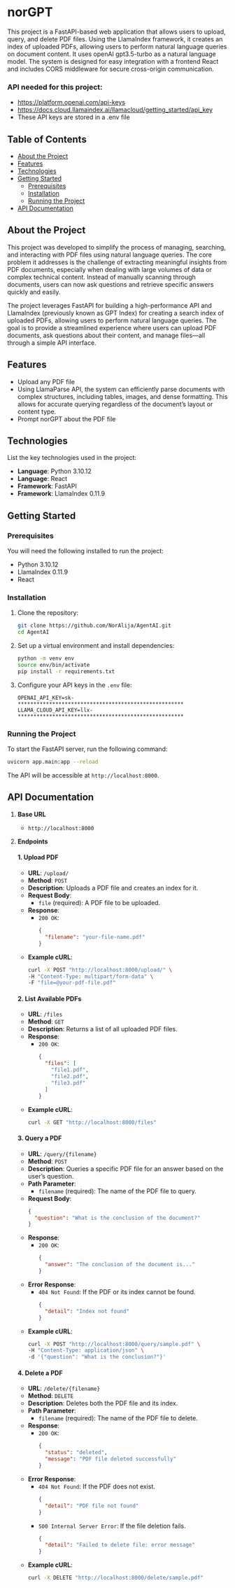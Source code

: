 # norGPT
This project is a FastAPI-based web application that allows users to upload, query, and delete PDF files. Using the LlamaIndex framework, it creates an index of uploaded PDFs, allowing users to perform natural language queries on document content. It uses openAI gpt3.5-turbo as a natural language model. The system is designed for easy integration with a frontend React and includes CORS middleware for secure cross-origin communication.

### API needed for this project:
  - https://platform.openai.com/api-keys
  - https://docs.cloud.llamaindex.ai/llamacloud/getting_started/api_key
  - These API keys are stored in a .env file
## Table of Contents

- [About the Project](#about-the-project)
- [Features](#features)
- [Technologies](#technologies)
- [Getting Started](#getting-started)
  - [Prerequisites](#prerequisites)
  - [Installation](#installation)
  - [Running the Project](#running-the-project)
- [API Documentation](#api-documentation)


## About the Project

This project was developed to simplify the process of managing, searching, and interacting with PDF files using natural language queries. The core problem it addresses is the challenge of extracting meaningful insights from PDF documents, especially when dealing with large volumes of data or complex technical content. Instead of manually scanning through documents, users can now ask questions and retrieve specific answers quickly and easily.

The project leverages FastAPI for building a high-performance API and LlamaIndex (previously known as GPT Index) for creating a search index of uploaded PDFs, allowing users to perform natural language queries. The goal is to provide a streamlined experience where users can upload PDF documents, ask questions about their content, and manage files—all through a simple API interface.

## Features

- Upload any PDF file
- Using LlamaParse API, the system can efficiently parse documents with complex structures, including tables, images, and dense formatting. This allows for accurate querying regardless of the document’s layout or content type.
- Prompt norGPT about the PDF file

## Technologies

List the key technologies used in the project:

- **Language**: Python 3.10.12
- **Language**: React
- **Framework**: FastAPI
- **Framework**: LlamaIndex 0.11.9

## Getting Started

### Prerequisites

You will need the following installed to run the project:

- Python 3.10.12
- LlamaIndex 0.11.9
- React

### Installation

1. Clone the repository:

   ```bash
   git clone https://github.com/NorAlija/AgentAI.git
   cd AgentAI
   ```

2. Set up a virtual environment and install dependencies:

   ```bash
   python -m venv env
   source env/bin/activate
   pip install -r requirements.txt
   ```

3. Configure your API keys in the `.env` file:

   ```
   OPENAI_API_KEY=sk-*****************************************************
   LLAMA_CLOUD_API_KEY=llx-*****************************************************
   ```


### Running the Project

To start the FastAPI server, run the following command:

```bash
uvicorn app.main:app --reload
```

The API will be accessible at `http://localhost:8000`.



## API Documentation

1. **Base URL**
   - `http://localhost:8000`

2. **Endpoints**
   
   #### 1. Upload PDF
   - **URL**: `/upload/`
   - **Method**: `POST`
   - **Description**: Uploads a PDF file and creates an index for it.
   - **Request Body**: 
     - `file` (required): A PDF file to be uploaded.
   - **Response**:
     - `200 OK`: 
       ```json
       {
         "filename": "your-file-name.pdf"
       }
       ```
   - **Example cURL**:
     ```bash
     curl -X POST "http://localhost:8000/upload/" \
     -H "Content-Type: multipart/form-data" \
     -F "file=@your-pdf-file.pdf"
     ```

   #### 2. List Available PDFs
   - **URL**: `/files`
   - **Method**: `GET`
   - **Description**: Returns a list of all uploaded PDF files.
   - **Response**:
     - `200 OK`:
       ```json
       {
         "files": [
           "file1.pdf",
           "file2.pdf",
           "file3.pdf"
         ]
       }
       ```
   - **Example cURL**:
     ```bash
     curl -X GET "http://localhost:8000/files"
     ```

   #### 3. Query a PDF
   - **URL**: `/query/{filename}`
   - **Method**: `POST`
   - **Description**: Queries a specific PDF file for an answer based on the user’s question.
   - **Path Parameter**:
     - `filename` (required): The name of the PDF file to query.
   - **Request Body**:
     ```json
     {
       "question": "What is the conclusion of the document?"
     }
     ```
   - **Response**:
     - `200 OK`:
       ```json
       {
         "answer": "The conclusion of the document is..."
       }
       ```
   - **Error Response**:
     - `404 Not Found`: If the PDF or its index cannot be found.
       ```json
       {
         "detail": "Index not found"
       }
       ```
   - **Example cURL**:
     ```bash
     curl -X POST "http://localhost:8000/query/sample.pdf" \
     -H "Content-Type: application/json" \
     -d '{"question": "What is the conclusion?"}'
     ```

   #### 4. Delete a PDF
   - **URL**: `/delete/{filename}`
   - **Method**: `DELETE`
   - **Description**: Deletes both the PDF file and its index.
   - **Path Parameter**:
     - `filename` (required): The name of the PDF file to delete.
   - **Response**:
     - `200 OK`:
       ```json
       {
         "status": "deleted",
         "message": "PDF file deleted successfully"
       }
       ```
   - **Error Response**:
     - `404 Not Found`: If the PDF does not exist.
       ```json
       {
         "detail": "PDF file not found"
       }
       ```
     - `500 Internal Server Error`: If the file deletion fails.
       ```json
       {
         "detail": "Failed to delete file: error message"
       }
       ```
   - **Example cURL**:
     ```bash
     curl -X DELETE "http://localhost:8000/delete/sample.pdf"
     ```
